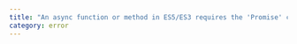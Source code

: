 ```yaml
---
title: "An async function or method in ES5/ES3 requires the 'Promise' constructor.  Make sure you have a declaration for the 'Promise' constructor or include 'ES2015' in your '--lib' option."
category: error
---
```


